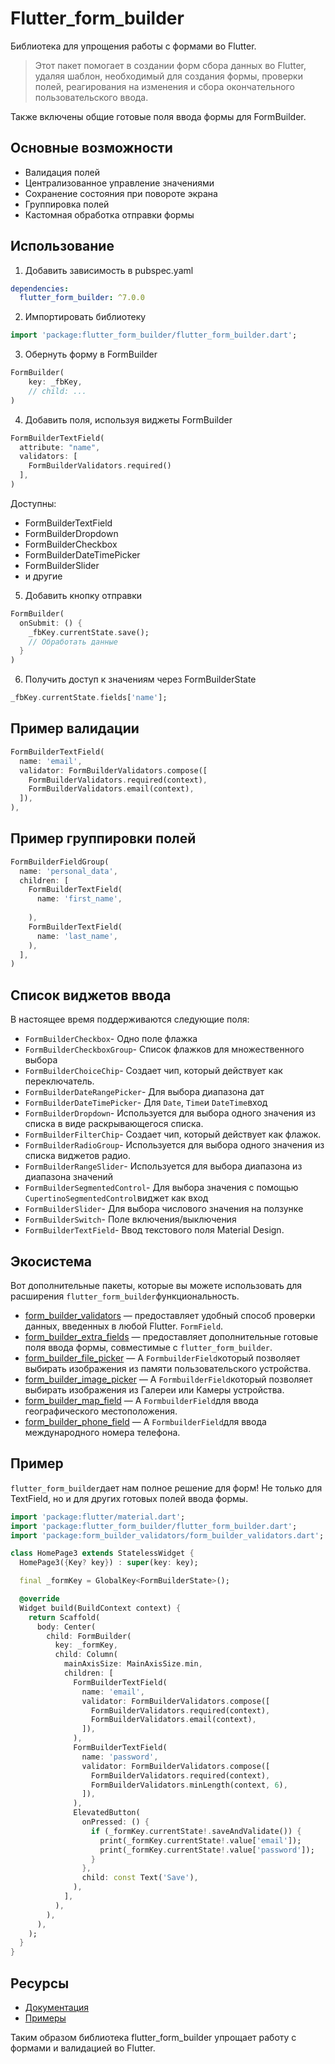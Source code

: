 # Flutter_form_builder

Библиотека для упрощения работы с формами во Flutter.
> Этот пакет помогает в создании форм сбора данных во Flutter, удаляя шаблон, необходимый для создания формы, проверки полей, реагирования на изменения и сбора окончательного пользовательского ввода.

Также включены общие готовые поля ввода формы для FormBuilder.

## Основные возможности

- Валидация полей
- Централизованное управление значениями
- Сохранение состояния при повороте экрана
- Группировка полей
- Кастомная обработка отправки формы

## Использование

1. Добавить зависимость в pubspec.yaml
```yaml
dependencies:
  flutter_form_builder: ^7.0.0
```
2. Импортировать библиотеку
```dart
import 'package:flutter_form_builder/flutter_form_builder.dart';
```
3. Обернуть форму в FormBuilder
```dart
FormBuilder( 
	key: _fbKey,
	// child: ... 
)
```
4. Добавить поля, используя виджеты FormBuilder
```dart
FormBuilderTextField(
  attribute: "name",
  validators: [
    FormBuilderValidators.required()
  ],
)
```
Доступны:

- FormBuilderTextField
- FormBuilderDropdown
- FormBuilderCheckbox
- FormBuilderDateTimePicker
- FormBuilderSlider
- и другие

5. Добавить кнопку отправки
```dart
FormBuilder(
  onSubmit: () {
    _fbKey.currentState.save();
    // Обработать данные
  } 
)	
```
6. Получить доступ к значениям через FormBuilderState
```dart
_fbKey.currentState.fields['name'];
```
## Пример валидации
```dart
FormBuilderTextField(
  name: 'email',
  validator: FormBuilderValidators.compose([
    FormBuilderValidators.required(context),
    FormBuilderValidators.email(context),
  ]),    
),
```
## Пример группировки полей
```dart
FormBuilderFieldGroup(
  name: 'personal_data',
  children: [
    FormBuilderTextField(
      name: 'first_name',
      
    ),
    FormBuilderTextField(
      name: 'last_name', 
    ),
  ],
)
```


## Список виджетов ввода

В настоящее время поддерживаются следующие поля:

- `FormBuilderCheckbox`- Одно поле флажка
- `FormBuilderCheckboxGroup`- Список флажков для множественного выбора
- `FormBuilderChoiceChip`- Создает чип, который действует как переключатель.
- `FormBuilderDateRangePicker`- Для выбора диапазона дат
- `FormBuilderDateTimePicker`- Для `Date`, `Time`и `DateTime`вход
- `FormBuilderDropdown`- Используется для выбора одного значения из списка в виде раскрывающегося списка.
- `FormBuilderFilterChip`- Создает чип, который действует как флажок.
- `FormBuilderRadioGroup`- Используется для выбора одного значения из списка виджетов радио.
- `FormBuilderRangeSlider`- Используется для выбора диапазона из диапазона значений
- `FormBuilderSegmentedControl`- Для выбора значения с помощью `CupertinoSegmentedControl`виджет как вход
- `FormBuilderSlider`- Для выбора числового значения на ползунке
- `FormBuilderSwitch`- Поле включения/выключения
- `FormBuilderTextField`- Ввод текстового поля Material Design.

## Экосистема

Вот дополнительные пакеты, которые вы можете использовать для расширения `flutter_form_builder`функциональность.

- [form_builder_validators](https://pub.dev/packages/form_builder_validators) — предоставляет удобный способ проверки данных, введенных в любой Flutter. `FormField`.
- [form_builder_extra_fields](https://pub.dev/packages/form_builder_extra_fields) — предоставляет дополнительные готовые поля ввода формы, совместимые с `flutter_form_builder`.
- [form_builder_file_picker](https://pub.dev/packages/form_builder_file_picker) — А `FormbuilderField`который позволяет выбирать изображения из памяти пользовательского устройства.
- [form_builder_image_picker](https://pub.dev/packages/form_builder_image_picker) — А `FormbuilderField`который позволяет выбирать изображения из Галереи или Камеры устройства.
- [form_builder_map_field](https://pub.dev/packages/form_builder_map_field) — А `FormbuilderField`для ввода географического местоположения.
- [form_builder_phone_field](https://pub.dev/packages/form_builder_phone_field) — А `FormbuilderField`для ввода международного номера телефона.

## Пример

`flutter_form_builder`дает нам полное решение для форм! Не только для TextField, но и для других готовых полей ввода формы.
```dart
import 'package:flutter/material.dart';
import 'package:flutter_form_builder/flutter_form_builder.dart';
import 'package:form_builder_validators/form_builder_validators.dart';

class HomePage3 extends StatelessWidget {
  HomePage3({Key? key}) : super(key: key);

  final _formKey = GlobalKey<FormBuilderState>();

  @override
  Widget build(BuildContext context) {
    return Scaffold(
      body: Center(
        child: FormBuilder(
          key: _formKey,
          child: Column(
            mainAxisSize: MainAxisSize.min,
            children: [
              FormBuilderTextField(
                name: 'email',
                validator: FormBuilderValidators.compose([
                  FormBuilderValidators.required(context),
                  FormBuilderValidators.email(context),
                ]),
              ),
              FormBuilderTextField(
                name: 'password',
                validator: FormBuilderValidators.compose([
                  FormBuilderValidators.required(context),
                  FormBuilderValidators.minLength(context, 6),
                ]),
              ),
              ElevatedButton(
                onPressed: () {
                  if (_formKey.currentState!.saveAndValidate()) {
                    print(_formKey.currentState!.value['email']);
                    print(_formKey.currentState!.value['password']);
                  }
                },
                child: const Text('Save'),
              ),
            ],
          ),
        ),
      ),
    );
  }
}
```
## Ресурсы

- [Документация](https://pub.dev/documentation/flutter_form_builder/latest/)
- [Примеры](https://github.com/danvick/flutter_form_builder/tree/master/example)

Таким образом библиотека flutter_form_builder упрощает работу с формами и валидацией во Flutter.


